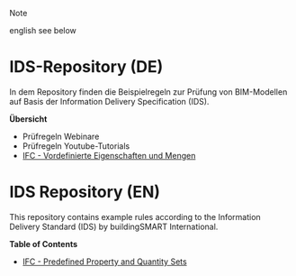 > [!NOTE]  
> english see below

# IDS-Repository (DE)

In dem Repository finden die Beispielregeln zur Prüfung von BIM-Modellen auf Basis der Information Delivery Specification (IDS).

**Übersicht**
* Prüfregeln Webinare
* Prüfregeln Youtube-Tutorials
* [IFC - Vordefinierte Eigenschaften und Mengen](https://github.com/VSK-Software-GmbH/BIM.permit-IDS-repository/tree/main/de/buildingSmart%20International%20Psets%20and%20QTOs)



# IDS Repository (EN)
This repository contains example rules according to the Information Delivery Standard (IDS) by buildingSMART International. 

**Table of Contents**
* [IFC - Predefined Property and Quantity Sets](https://github.com/VSK-Software-GmbH/BIM.permit-IDS-repository/tree/main/en/buildingSmart%20International%20Psets%20and%20QTOs)

